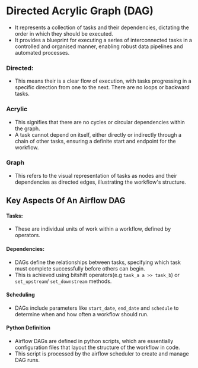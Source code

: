 # Directed Acrylic Graph (DAG)

- It represents a collection of tasks and their dependencies, dictating the order in which they should be executed.
- It provides a blueprint for executing a series of interconnected tasks in a controlled and organised manner, enabling robust data pipelines and automated processes.

### Directed:

- This means their is a clear flow of execution, with tasks progressing in a specific direction from one to the next. There are no loops or backward tasks.

### Acrylic

- This signifies that there are no cycles or circular dependencies within the graph.
- A task cannot depend on itself, either directly or indirectly through a chain of other tasks, ensuring a definite start and endpoint for the workflow.


### Graph

- This refers to the visual representation of tasks as nodes and their dependencies as directed edges, illustrating the workflow's structure.


## Key Aspects Of An Airflow DAG

#### Tasks:

- These are individual units of work within a workflow, defined by operators.


#### Dependencies:

- DAGs define the relationships between tasks, specifying which task must complete successfully before others can begin.
- This is achieved using bitshift operators(e.g `task_a a >> task_b`) or `set_upstream`/ `set_downstream` methods.

#### Scheduling

- DAGs include parameters like `start_date`, `end_date` and `schedule` to determine when and how often a workflow should run.

#### Python Definition

- Airflow DAGs are defined in python scripts, which are essentially configuration files that layout the structure of the workflow in code.
- This script is processed by the airflow scheduler to create and manage DAG runs.